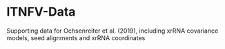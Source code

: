 # ITNFV-Data
Supporting data for Ochsenreiter et al. (2019), including xrRNA covariance models, seed alignments and xrRNA coordinates
